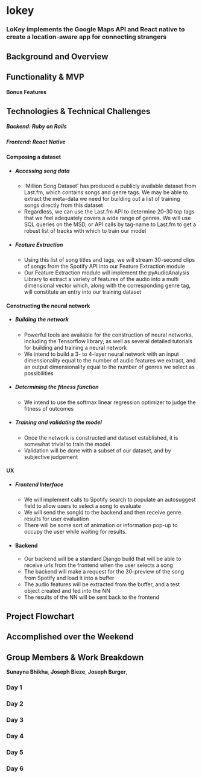 # lokey
### LoKey implements the Google Maps API and React native to create a location-aware app for connecting strangers

## Background and Overview

## Functionality & MVP

#### Bonus Features

## Technologies & Technical Challenges
  ##### Backend: Ruby on Rails
  ##### Frontend: React Native

#### Composing a dataset
  + ##### Accessing song data
    + 'Million Song Dataset' has produced a publicly available dataset from Last.fm, which contains songs and genre tags. We may be able to extract the meta-data we need for building out a list of training songs directly from this dataset
    + Regardless, we can use the Last.fm API to determine 20-30 top tags that we feel adequately covers a wide range of genres. We will use SQL queries on the MSD, or API calls by tag-name to Last.fm to get a robust list of tracks with which to train our model

  + ##### Feature Extraction
    + Using this list of song titles and tags, we will stream 30-second clips of songs from the Spotify API into our Feature Extraction module
    + Our Feature Extraction module will implement the pyAudioAnalysis Library to extract a variety of features of the audio into a multi dimensional vector which, along with the corresponding genre tag, will constitute an entry into our training dataset

#### Constructing the neural network
  + ##### Building the network
    - Powerful tools are available for the construction of neural networks, including the Tensorflow library, as well as several detailed tutorials for building and training a neural network
    - We intend to build a 3- to 4-layer neural network with an input dimensionality equal to the number of audio features we extract, and an output dimensionality equal to the number of genres we select as possibilities
  + ##### Determining the fitness function
    - We intend to use the softmax linear regression optimizer to judge the fitness of outcomes
  + ##### Training and validating the model
    - Once the network is constructed and dataset established, it is somewhat trivial to train the model
    - Validation will be done with a subset of our dataset, and by subjective judgement

#### UX
  + ##### Frontend Interface
    - We will implement calls to Spotify search to populate an autosuggest field to allow users to select a song to evaluate
    - We will send the songId to the backend and then receive genre results for user evaluation
    - There will be some sort of animation or information pop-up to occupy the user while waiting for results.

  + #### Backend
    + Our backend will be a standard Django build that will be able to receive urls from the frontend when the user selects a song
    + The backend will make a request for the 30-preview of the song from Spotify and load it into a buffer
    + The audio features will be extracted from the buffer, and a test object created and fed into the NN
    + The results of the NN will be sent back to the frontend

## Project Flowchart

## Accomplished over the Weekend

## Group Members & Work Breakdown

**Sunayna Bhikha**,
**Joseph Bieze**,
**Joseph Burger**,

### Day 1

### Day 2

### Day 3

### Day 4

### Day 5
  
### Day 6
 
